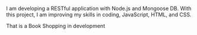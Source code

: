 I am developing a RESTful application with Node.js and Mongoose DB. With this project, I am improving my skills in coding, JavaScript, HTML, and CSS.

That is a Book Shopping in development 
